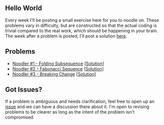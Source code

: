 ## Hello World

Every week I'll be posting a small exercise here for you to noodle on. These problems vary in difficulty, but are constructed so that the actual coding is trivial compared to the real work, which should be happening in your brain. The week after a problem is posted, I'll post a solution [here](https://github.com/whoshuu/weekly-noodler/tree/master/solutions). 

## Problems

* [Noodler #1 - Folding Subsequence](https://github.com/whoshuu/weekly-noodler/blob/master/folding-subsequence.md) [[Solution](https://github.com/whoshuu/weekly-noodler/tree/master/solutions/folding-subsequence/solution.md)]
* [Noodler #2 - Fabonacci Sequence](https://github.com/whoshuu/weekly-noodler/blob/master/fabonacci-sequence.md) [[Solution](https://github.com/whoshuu/weekly-noodler/tree/master/solutions/fabonacci-sequence/solution.md)]
* [Noodler #3 - Breaking Change](https://github.com/whoshuu/weekly-noodler/blob/master/breaking-change.md) [[Solution](https://github.com/whoshuu/weekly-noodler/tree/master/solutions/breaking-change/solution.md)]

## Got Issues?

If a problem is ambiguous and needs clarification, feel free to open up an [issue](https://github.com/whoshuu/weekly-noodler/issues) and we can have a discussion there about it. I'm open to revising problems to be clearer as long as the intent of the problem isn't compromised.
